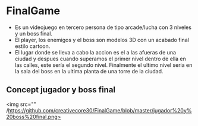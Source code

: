 # FinalGame
- Es un videojuego en tercero persona de tipo arcade/lucha con 3 niveles y un boss final.
- El player, los enemigos y el boss son modelos 3D con un acabado final estilo cartoon.
- El lugar donde se lleva a cabo la accion  es el a las afueras de una ciudad y despues cuando superamos el primer nivel dentro de ella en las calles, este sería el segundo nivel. Finalmente el ultimo nivel seria en la sala del boss en la ultima planta de una torre de la ciudad.

## Concept jugador y boss final
<img src="" /https://github.com/creativecore30/FinalGame/blob/master/jugador%20y%20boss%20final.png>
